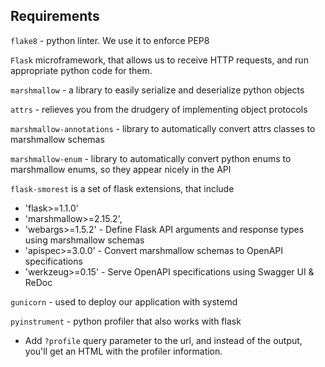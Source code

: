 ## Requirements

`flake8` - python linter. We use it to enforce PEP8

`Flask` microframework, that allows us to receive HTTP requests, and run appropriate python code for them.

`marshmallow` - a library to easily serialize and deserialize python objects 

`attrs` - relieves you from the drudgery of implementing object protocols

`marshmallow-annotations` - library to automatically convert attrs classes to marshmallow schemas

`marshmallow-enum` - library to automatically convert python enums to marshmallow enums, so they appear nicely in the API

`flask-smorest` is a set of flask extensions, that include
  - 'flask>=1.1.0'
  - 'marshmallow>=2.15.2',
  - 'webargs>=1.5.2' - Define Flask API arguments and response types using marshmallow schemas
  - 'apispec>=3.0.0' - Convert marshmallow schemas to OpenAPI specifications
  - 'werkzeug>=0.15' - Serve OpenAPI specifications using Swagger UI & ReDoc

`gunicorn` - used to deploy our application with systemd

`pyinstrument` - python profiler that also works with flask
  - Add `?profile` query parameter to the url, and instead of the output, you'll get an HTML with the profiler information.
